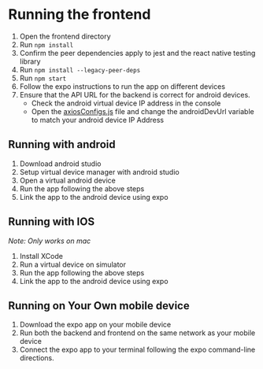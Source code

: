 # Running the frontend

1. Open the frontend directory 
2. Run `npm install`
3. Confirm the peer dependencies apply to jest and the react native testing library 
4. Run `npm install --legacy-peer-deps`
5. Run `npm start` 
6.  Follow the expo instructions to run the app on different devices 
7. Ensure that the API URL for the backend is correct for android devices.
    * Check the android virtual device IP address in the console 
    * Open the [axiosConfigs.js](./api/config/axiosConfigs.js) file and change the androidDevUrl variable to match your android device IP Address 


## Running with android 
1. Download android studio 
2. Setup virtual device manager with android studio 
3. Open a virtual android device
4. Run the app following the above steps 
5. Link the app to the android device using expo 

## Running with IOS
*Note: Only works on mac*
1. Install XCode
2. Run a virtual device on simulator 
3. Run the app following the above steps 
4. Link the app to the android device using expo 

## Running on Your Own mobile device 
1. Download the expo app on your mobile device
2. Run both the backend and frontend on the same network as your mobile device
3. Connect the expo app to your terminal following the expo command-line directions. 
